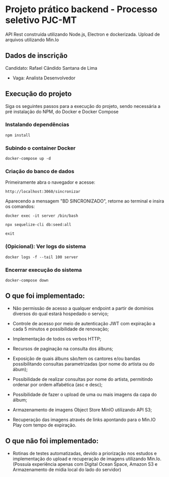 # Projeto prático backend - Processo seletivo PJC-MT
API Rest construída utilizando Node.js, Electron e dockerizada. Upload de arquivos utilizando Min.Io

## Dados de inscrição
Candidato: Rafael Cândido Santana de Lima
- Vaga: Analista Desenvolvedor

## Execução do projeto
Siga os seguintes passos para a execução do projeto, sendo necessária a pré instalação do NPM, do Docker e Docker Compose

### Instalando dependências
```
npm install
```

### Subindo o container Docker
```
docker-compose up -d
```

### Criação do banco de dados
Primeiramente abra o navegador e acesse:

```
http://localhost:3060/sincronizar
```
Aparecendo a mensagem "BD SINCRONIZADO", retorne ao terminal e insira os comandos:
```
docker exec -it server /bin/bash
```
```
npx sequelize-cli db:seed:all
```
```
exit
```

### (Opicional): Ver logs do sistema
```
docker logs -f --tail 100 server
```

### Encerrar execução do sistema
```
docker-compose down
```

## O que foi implementado:

* Não permissão de acesso a qualquer endpoint a partir de domínios diversos do qual estará hospedado o serviço; 

* Controle de acesso por meio de autenticação JWT com expiração a cada 5 minutos e possibilidade de renovação;

* Implementação de todos os verbos HTTP;

* Recursos de paginação na consulta dos álbuns;

* Exposição de quais álbuns são/tem os cantores e/ou bandas possibilitando consultas parametrizadas (por nome do artista ou do ábum);

* Possibilidade de realizar consultas por nome do artista, permitindo ordenar por ordem alfabética (asc e desc);

* Possibilidade de fazer o upload de uma ou mais imagens da capa do álbum;

* Armazenamento de imagens​ Object Store MinIO utilizando API S3;

* Recuperação das imagens através de links apontando para o Min.IO Play com tempo de expiração.

## O que não foi implementado:

* Rotinas de testes automatizadas, devido a priorização nos estudos e implementação do upload e recuperação de imagens utilizando Min.Io. (Possuía experiência apenas com Digital Ocean Space, Amazon S3 e Armazenamento de mídia local do lado do servidor)